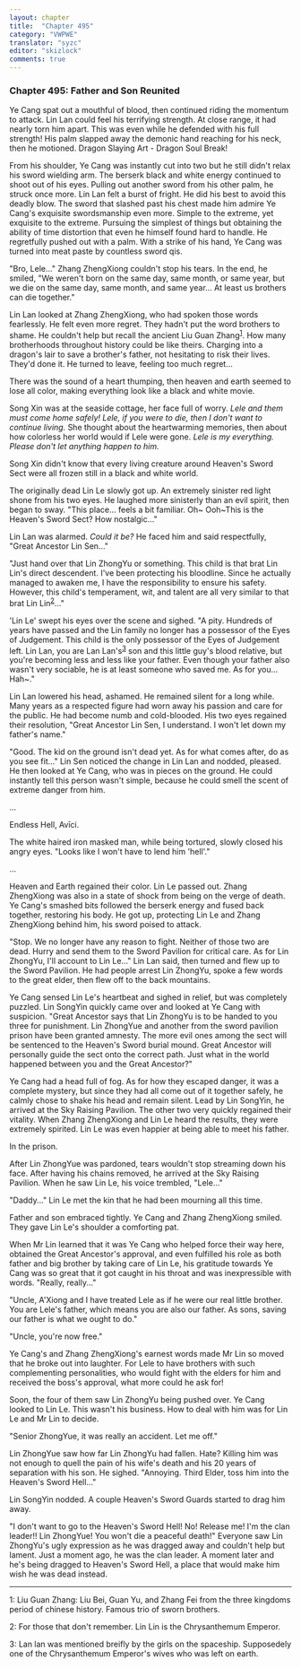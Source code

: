 ```yaml
---
layout: chapter
title:  "Chapter 495"
category: "VWPWE"
translator: "syzc"
editor: "skizlock"
comments: true
---
```


### Chapter 495: Father and Son Reunited

Ye Cang spat out a mouthful of blood, then continued riding the momentum to attack. Lin Lan could feel his terrifying strength. At close range, it had nearly torn him apart. This was even while he defended with his full strength! His palm slapped away the demonic hand reaching for his neck, then he motioned. Dragon Slaying Art - Dragon Soul Break!

From his shoulder, Ye Cang was instantly cut into two but he still didn't relax his sword wielding arm. The berserk black and white energy continued to shoot out of his eyes. Pulling out another sword from his other palm, he struck once more. Lin Lan felt a burst of fright. He did his best to avoid this deadly blow. The sword that slashed past his chest made him admire Ye Cang's exquisite swordsmanship even more. Simple to the extreme, yet exquisite to the extreme. Pursuing the simplest of things but obtaining the ability of time distortion that even he himself found hard to handle. He regretfully pushed out with a palm. With a strike of his hand, Ye Cang was turned into meat paste by countless sword qis.

"Bro, Lele..." Zhang ZhengXiong couldn't stop his tears. In the end, he smiled, "We weren't born on the same day, same month, or same year, but we die on the same day, same month, and same year... At least us brothers can die together."

Lin Lan looked at Zhang ZhengXiong, who had spoken those words fearlessly. He felt even more regret. They hadn't put the word brothers to shame. He couldn't help but recall the ancient Liu Guan Zhang<sup>[1](#footnote1)</sup>. How many brotherhoods throughout history could be like theirs. Charging into a dragon's lair to save a brother's father, not hesitating to risk their lives. They'd done it. He turned to leave, feeling too much regret...

There was the sound of a heart thumping, then heaven and earth seemed to lose all color, making everything look like a black and white movie.

Song Xin was at the seaside cottage, her face full of worry. *Lele and them must come home safely! Lele, if you were to die, then I don't want to continue living.* She thought about the heartwarming memories, then about how colorless her world would if Lele were gone. *Lele is my everything. Please don't let anything happen to him.*

Song Xin didn't know that every living creature around Heaven's Sword Sect were all frozen still in a black and white world.

The originally dead Lin Le slowly got up. An extremely sinister red light shone from his two eyes. He laughed more sinisterly than an evil spirit, then began to sway. "This place... feels a bit familiar. Oh~ Ooh~This is the Heaven's Sword Sect? How nostalgic..."

Lin Lan was alarmed. *Could it be?* He faced him and said respectfully, "Great Ancestor Lin Sen..."

"Just hand over that Lin ZhongYu or something. This child is that brat Lin Lin's direct descendent. I've been protecting his bloodline. Since he actually managed to awaken me, I have the responsibility to ensure his safety. However, this child's temperament, wit, and talent are all very similar to that brat Lin Lin<sup>[2](#footnote2)</sup>..."

'Lin Le' swept his eyes over the scene and sighed. "A pity. Hundreds of years have passed and the Lin family no longer has a possessor of the Eyes of Judgement. This child is the only possessor of the Eyes of Judgement left. Lin Lan, you are Lan Lan's<sup>[3](#footnote3)</sup> son and this little guy's blood relative, but you're becoming less and less like your father. Even though your father also wasn't very sociable, he is at least someone who saved me. As for you... Hah~."

Lin Lan lowered his head, ashamed. He remained silent for a long while. Many years as a respected figure had worn away his passion and care for the public. He had become numb and cold-blooded. His two eyes regained their resolution, "Great Ancestor Lin Sen, I understand. I won't let down my father's name."

"Good. The kid on the ground isn't dead yet. As for what comes after, do as you see fit..." Lin Sen noticed the change in Lin Lan and nodded, pleased. He then looked at Ye Cang, who was in pieces on the ground. He could instantly tell this person wasn't simple, because he could smell the scent of extreme danger from him.

...

Endless Hell, Avīci.

The white haired iron masked man, while being tortured, slowly closed his angry eyes. "Looks like I won't have to lend him 'hell'."

...

Heaven and Earth regained their color. Lin Le passed out. Zhang ZhengXiong was also in a state of shock from being on the verge of death. Ye Cang's smashed bits followed the berserk energy and fused back together, restoring his body. He got up, protecting Lin Le and Zhang ZhengXiong behind him, his sword poised to attack.

"Stop. We no longer have any reason to fight. Neither of those two are dead. Hurry and send them to the Sword Pavilion for critical care. As for Lin ZhongYu, I'll account to Lin Le..." Lin Lan said, then turned and flew up to the Sword Pavilion. He had people arrest Lin ZhongYu, spoke a few words to the great elder, then flew off to the back mountains. 

Ye Cang sensed Lin Le's heartbeat and sighed in relief, but was completely puzzled. Lin SongYin quickly came over and looked at Ye Cang with suspicion. "Great Ancestor says that Lin ZhongYu is to be handed to you three for punishment. Lin ZhongYue and another from the sword pavilion prison have been granted amnesty. The more evil ones among the sect will be sentenced to the Heaven's Sword burial mound. Great Ancestor will personally guide the sect onto the correct path. Just what in the world happened between you and the Great Ancestor?"

Ye Cang had a head full of fog. As for how they escaped danger, it was a complete mystery, but since they had all come out of it together safely, he calmly chose to shake his head and remain silent. Lead by Lin SongYin, he arrived at the Sky Raising Pavilion. The other two very quickly regained their vitality. When Zhang ZhengXiong and Lin Le heard the results, they were extremely spirited. Lin Le was even happier at being able to meet his father.

In the prison.

After Lin ZhongYue was pardoned, tears wouldn't stop streaming down his face. After having his chains removed, he arrived at the Sky Raising Pavilion. When he saw Lin Le, his voice trembled, "Lele..."

"Daddy..." Lin Le met the kin that he had been mourning all this time.

Father and son embraced tightly. Ye Cang and Zhang ZhengXiong smiled. They gave Lin Le's shoulder a comforting pat.

When Mr Lin learned that it was Ye Cang who helped force their way here, obtained the Great Ancestor's approval, and even fulfilled his role as both father and big brother by taking care of Lin Le, his gratitude towards Ye Cang was so great that it got caught in his throat and was inexpressible with words. "Really, really..."

"Uncle, A'Xiong and I have treated Lele as if he were our real little brother. You are Lele's father, which means you are also our father. As sons, saving our father is what we ought to do."

"Uncle, you're now free."

Ye Cang's and Zhang ZhengXiong's earnest words made Mr Lin so moved that he broke out into laughter. For Lele to have brothers with such complementing personalities, who would fight with the elders for him and received the boss's approval, what more could he ask for!

Soon, the four of them saw Lin ZhongYu being pushed over. Ye Cang looked to Lin Le. This wasn't his business. How to deal with him was for Lin Le and Mr Lin to decide.

"Senior ZhongYue, it was really an accident. Let me off." 

Lin ZhongYue saw how far Lin ZhongYu had fallen. Hate? Killing him was not enough to quell the pain of his wife's death and his 20 years of separation with his son. He sighed. "Annoying. Third Elder, toss him into the Heaven's Sword Hell..."

Lin SongYin nodded. A couple Heaven's Sword Guards started to drag him away.

"I don't want to go to the Heaven's Sword Hell! No! Release me! I'm the clan leader!! Lin ZhongYue! You won't die a peaceful death!" Everyone saw Lin ZhongYu's ugly expression as he was dragged away and couldn't help but lament. Just a moment ago, he was the clan leader. A moment later and he's being dragged to Heaven's Sword Hell, a place that would make him wish he was dead instead.

---

<a name="footnote1">1</a>: Liu Guan Zhang: Liu Bei, Guan Yu, and Zhang Fei from the three kingdoms period of chinese history. Famous trio of sworn brothers.

<a name="footnote2">2</a>: For those that don't remember. Lin Lin is the Chrysanthemum Emperor.

<a name="footnote3">3</a>: Lan lan was mentioned breifly by the girls on the spaceship. Supposedely one of the Chrysanthemum Emperor's wives who was left on earth.